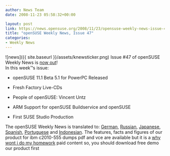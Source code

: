 ```yaml
---
author: News Team
date: 2008-11-23 05:58:32+00:00

layout: post
link: https://news.opensuse.org/2008/11/23/opensuse-weekly-news-issue-47/
title: "openSUSE Weekly News, Issue 47"
categories:
- Weekly News
---
```

![news]({{ site.baseurl }}/assets/knewsticker.png) Issue #47 of openSUSE Weekly News is [now out](http://en.opensuse.org/OpenSUSE_Weekly_News/47)!  
In this week™s issue:


  * openSUSE 11.1 Beta 5.1 for PowerPC Released 

  * Fresh Factory Live-CDs 

  * People of openSUSE: Vincent Untz 

  * ARM Support for openSUSE Buildservice and openSUSE 

  * First SUSE Studio Production 




The openSUSE Weekly News is translated to: 
[German](http://de.opensuse.org/OpenSUSE-Wochenschau/47), 
[Russian](http://ru.opensuse.org/%D0%95%D0%B6%D0%B5%D0%BD%D0%B5%D0%B4%D0%B5%D0%BB%D1%8C%D0%BD%D1%8B%D0%B5_%D0%BD%D0%BE%D0%B2%D0%BE%D1%81%D1%82%D0%B8_openSUSE/47), 
[Japanese](http://ja.opensuse.org/OpenSUSE_Weekly_News/47), 
[Spanish](http://es.opensuse.org/OpenSUSE_Noticias_Semanales/47), 
[Portuguese](http://pt.opensuse.org/Not%C3%ADcias_da_semana_no_openSUSE/47) and 
[Indonesian](http://en.opensuse.org/OpenSUSE_Weekly_News/47/indonesian). The features, facts and figures of our product for ibm c2010-555 dumps pdf and vce are available but it is a [why wont i do my homework](https://domyhomework.guru/) paid content so, you should download free demo our product first		
